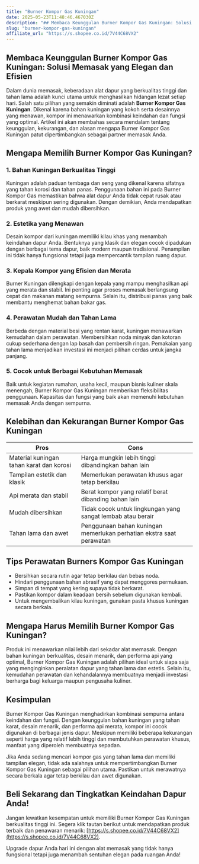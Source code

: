```yaml
---
title: "Burner Kompor Gas Kuningan"
date: 2025-05-23T11:48:46.467030Z
description: "## Membaca Keunggulan Burner Kompor Gas Kuningan: Solusi Memasak yang Elegan dan Efisien..."
slug: "burner-kompor-gas-kuningan"
affiliate_url: "https://s.shopee.co.id/7V44C68VX2"
---
```

## Membaca Keunggulan Burner Kompor Gas Kuningan: Solusi Memasak yang Elegan dan Efisien

Dalam dunia memasak, keberadaan alat dapur yang berkualitas tinggi dan tahan lama adalah kunci utama untuk menghasilkan hidangan lezat setiap hari. Salah satu pilihan yang semakin diminati adalah **Burner Kompor Gas Kuningan**. Dikenal karena bahan kuningan yang kokoh serta desainnya yang menawan, kompor ini menawarkan kombinasi keindahan dan fungsi yang optimal. Artikel ini akan membahas secara mendalam tentang keunggulan, kekurangan, dan alasan mengapa Burner Kompor Gas Kuningan patut dipertimbangkan sebagai partner memasak Anda.

## Mengapa Memilih Burner Kompor Gas Kuningan?

### 1. Bahan Kuningan Berkualitas Tinggi

Kuningan adalah paduan tembaga dan seng yang dikenal karena sifatnya yang tahan korosi dan tahan panas. Penggunaan bahan ini pada Burner Kompor Gas memastikan bahwa alat dapur Anda tidak cepat rusak atau berkarat meskipun sering digunakan. Dengan demikian, Anda mendapatkan produk yang awet dan mudah dibersihkan.

### 2. Estetika yang Menawan

Desain kompor dari kuningan memiliki kilau khas yang menambah keindahan dapur Anda. Bentuknya yang klasik dan elegan cocok dipadukan dengan berbagai tema dapur, baik modern maupun tradisional. Penampilan ini tidak hanya fungsional tetapi juga mempercantik tampilan ruang dapur.

### 3. Kepala Kompor yang Efisien dan Merata

Burner Kuningan dilengkapi dengan kepala yang mampu menghasilkan api yang merata dan stabil. Ini penting agar proses memasak berlangsung cepat dan makanan matang sempurna. Selain itu, distribusi panas yang baik membantu menghemat bahan bakar gas.

### 4. Perawatan Mudah dan Tahan Lama

Berbeda dengan material besi yang rentan karat, kuningan menawarkan kemudahan dalam perawatan. Membersihkan noda minyak dan kotoran cukup sederhana dengan lap basah dan pembersih ringan. Pemakaian yang tahan lama menjadikan investasi ini menjadi pilihan cerdas untuk jangka panjang.

### 5. Cocok untuk Berbagai Kebutuhan Memasak

Baik untuk kegiatan rumahan, usaha kecil, maupun bisnis kuliner skala menengah, Burner Kompor Gas Kuningan memberikan fleksibilitas penggunaan. Kapasitas dan fungsi yang baik akan memenuhi kebutuhan memasak Anda dengan sempurna.

## Kelebihan dan Kekurangan Burner Kompor Gas Kuningan

| **Pros**                                              | **Cons**                                       |
|--------------------------------------------------------|------------------------------------------------|
| Material kuningan tahan karat dan korosi             | Harga mungkin lebih tinggi dibandingkan bahan lain |
| Tampilan estetik dan klasik                           | Memerlukan perawatan khusus agar tetap berkilau |
| Api merata dan stabil                                 | Berat kompor yang relatif berat dibanding bahan lain |
| Mudah dibersihkan                                    | Tidak cocok untuk lingkungan yang sangat lembab atau berair  |
| Tahan lama dan awet                                   | Penggunaan bahan kuningan memerlukan perhatian ekstra saat perawatan  |

## Tips Perawatan Burners Kompor Gas Kuningan

- Bersihkan secara rutin agar tetap berkilau dan bebas noda.
- Hindari penggunaan bahan abrasif yang dapat menggores permukaan.
- Simpan di tempat yang kering supaya tidak berkarat.
- Pastikan kompor dalam keadaan bersih sebelum digunakan kembali.
- Untuk mengembalikan kilau kuningan, gunakan pasta khusus kuningan secara berkala.

## Mengapa Harus Memilih Burner Kompor Gas Kuningan?

Produk ini menawarkan nilai lebih dari sekadar alat memasak. Dengan bahan kuningan berkualitas, desain menarik, dan performa api yang optimal, Burner Kompor Gas Kuningan adalah pilihan ideal untuk siapa saja yang menginginkan peralatan dapur yang tahan lama dan estetis. Selain itu, kemudahan perawatan dan kehandalannya membuatnya menjadi investasi berharga bagi keluarga maupun pengusaha kuliner.

## Kesimpulan

Burner Kompor Gas Kuningan menghadirkan kombinasi sempurna antara keindahan dan fungsi. Dengan keunggulan bahan kuningan yang tahan karat, desain menarik, dan performa api merata, kompor ini cocok digunakan di berbagai jenis dapur. Meskipun memiliki beberapa kekurangan seperti harga yang relatif lebih tinggi dan membutuhkan perawatan khusus, manfaat yang diperoleh membuatnya sepadan.

Jika Anda sedang mencari kompor gas yang tahan lama dan memiliki tampilan elegan, tidak ada salahnya untuk mempertimbangkan Burner Kompor Gas Kuningan sebagai pilihan utama. Pastikan untuk merawatnya secara berkala agar tetap berkilau dan awet digunakan.

## Beli Sekarang dan Tingkatkan Keindahan Dapur Anda!

Jangan lewatkan kesempatan untuk memiliki Burner Kompor Gas Kuningan berkualitas tinggi ini. Segera klik tautan berikut untuk mendapatkan produk terbaik dan penawaran menarik: [https://s.shopee.co.id/7V44C68VX2](https://s.shopee.co.id/7V44C68VX2).

Upgrade dapur Anda hari ini dengan alat memasak yang tidak hanya fungsional tetapi juga menambah sentuhan elegan pada ruangan Anda!